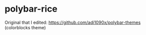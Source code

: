 # polybar-rice
Original that I edited: https://github.com/adi1090x/polybar-themes (colorblocks theme)
